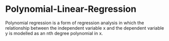 # Polynomial-Linear-Regression
 Polynomial regression is a form of regression analysis in which the relationship between the independent variable x and the dependent variable y is modelled as an nth degree polynomial in x.
